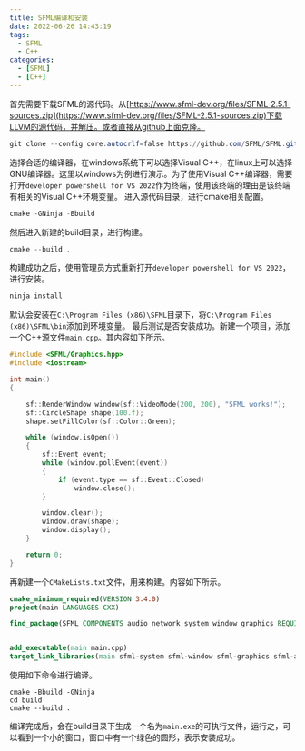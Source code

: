 ```yaml
---
title: SFML编译和安装
date: 2022-06-26 14:43:19
tags:
  - SFML
  - C++
categories:
  - [SFML]
  - [C++]
---
```

首先需要下载SFML的源代码。从[https://www.sfml-dev.org/files/SFML-2.5.1-sources.zip](https://www.sfml-dev.org/files/SFML-2.5.1-sources.zip)下载LLVM的源代码，并解压。或者直接从github上面克隆。
```powershell
git clone --config core.autocrlf=false https://github.com/SFML/SFML.git
```
选择合适的编译器，在windows系统下可以选择Visual C++，在linux上可以选择GNU编译器。这里以windows为例进行演示。为了使用Visual C++编译器，需要打开`developer powershell for VS 2022`作为终端，使用该终端的理由是该终端有相关的Visual C++环境变量。 
进入源代码目录，进行cmake相关配置。
```powershell
cmake -GNinja -Bbuild
```

然后进入新建的build目录，进行构建。
```powershell
cmake --build .
```
构建成功之后，使用管理员方式重新打开`developer powershell for VS 2022`，进行安装。
```powershell
ninja install
```
默认会安装在`C:\Program Files (x86)\SFML`目录下，将`C:\Program Files (x86)\SFML\bin`添加到环境变量。
最后测试是否安装成功。新建一个项目，添加一个C++源文件`main.cpp`。其内容如下所示。
```cpp
#include <SFML/Graphics.hpp>
#include <iostream>

int main()
{

    sf::RenderWindow window(sf::VideoMode(200, 200), "SFML works!");
    sf::CircleShape shape(100.f);
    shape.setFillColor(sf::Color::Green);

    while (window.isOpen())
    {
        sf::Event event;
        while (window.pollEvent(event))
        {
            if (event.type == sf::Event::Closed)
                window.close();
        }

        window.clear();
        window.draw(shape);
        window.display();
    }

    return 0;
}

```
再新建一个`CMakeLists.txt`文件，用来构建。内容如下所示。
```cmake
cmake_minimum_required(VERSION 3.4.0)
project(main LANGUAGES CXX)

find_package(SFML COMPONENTS audio network system window graphics REQUIRED CONFIG)


add_executable(main main.cpp)
target_link_libraries(main sfml-system sfml-window sfml-graphics sfml-audio sfml-network)
```
使用如下命令进行编译。
```
cmake -Bbuild -GNinja
cd build
cmake --build .
```
编译完成后，会在build目录下生成一个名为`main.exe`的可执行文件，运行之，可以看到一个小的窗口，窗口中有一个绿色的圆形，表示安装成功。

